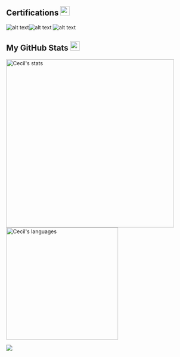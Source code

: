 
<!--START_SECTION:badges-->
<!--END_SECTION:badges-->

 ##  Certifications <img src = "https://cdn.pixabay.com/animation/2023/06/13/15/13/15-13-33-168_512.gif" width = 25px> 

![alt text](https://images.credly.com/size/200x200/images/8b8ed108-e77d-4396-ac59-2504583b9d54/cka_from_cncfsite__281_29.png)![alt text](https://images.credly.com/size/200x200/images/2d84e428-9078-49b6-a804-13c15383d0de/image.png) ![alt text](https://images.credly.com/size/200x200/images/0e284c3f-5164-4b21-8660-0d84737941bc/image.png)



 ##  My GitHub Stats <img src = "https://i.pinimg.com/originals/65/c4/f4/65c4f452571be1261e9c623f7da488ac.gif" width = 25px> 
 
 <div>
   <img align="center" src="https://github-readme-streak-stats.herokuapp.com/?user=Cecilsingh&show_icons=true&theme=light" width="450" alt="Cecil's stats" />
   <img align="center" src="https://github-readme-stats.vercel.app/api/top-langs?username=Cecilsingh&langs_count=10&show_icons=true&locale=en&layout=compact&theme=light" alt="Cecil's languages" height="300px"  width="300px"/>
</div>


![](https://komarev.com/ghpvc/?username=Cecilsingh&color=green)


<!--
**Cecilsingh/Cecilsingh** is a ✨ _special_ ✨ repository because its `README.md` (this file) appears on your GitHub profile.

Here are some ideas to get you started:

- 🔭 I’m currently working on ...
- 🌱 I’m currently learning ...
- 👯 I’m looking to collaborate on ...
- 🤔 I’m looking for help with ...
- 💬 Ask me about ...
- 📫 How to reach me: ...
- 😄 Pronouns: ...
- ⚡ Fun fact: ...
-->
